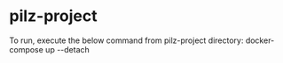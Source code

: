 # pilz-project
To run, execute the below command from pilz-project directory:
docker-compose up --detach
